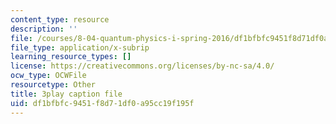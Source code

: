 ```yaml
---
content_type: resource
description: ''
file: /courses/8-04-quantum-physics-i-spring-2016/df1bfbfc9451f8d71df0a95cc19f195f_37-GdFJGSXs.srt
file_type: application/x-subrip
learning_resource_types: []
license: https://creativecommons.org/licenses/by-nc-sa/4.0/
ocw_type: OCWFile
resourcetype: Other
title: 3play caption file
uid: df1bfbfc-9451-f8d7-1df0-a95cc19f195f
---
```

